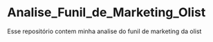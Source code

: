 # Analise_Funil_de_Marketing_Olist
Esse repositório contem minha analise do funil de marketing da olist
